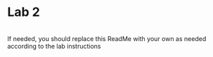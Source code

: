 # Lab 2
<br/>If needed, you should replace this ReadMe with your own as needed according to the lab instructions
